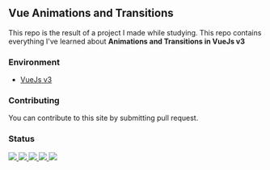 ## Vue Animations and Transitions
This repo is the result of a project I made while studying. This repo contains everything I've learned about __Animations and Transitions in VueJs v3__

### Environment
<ul>
  <li><a href="#">VueJs v3</a></li>
</ul>

### Contributing
You can contribute to this site by submitting pull request.

### Status
<p>
  <a href="#">
    <img src="https://img.shields.io/badge/stages-production-informational">
  </a>
  <a href="https://github.com/novaardiansyah/vue-animations-transitions/blob/main/references.json">
    <img src="https://img.shields.io/badge/information-references-informational">
  </a>
  <a href="#">
    <img src="https://img.shields.io/github/repo-size/novaardiansyah/vue-animations-transitions?label=size&color=informational" />
  </a>
  <a href="https://github.com/novaardiansyah/vue-animations-transitions/blob/main/LICENSE">
    <img src="https://img.shields.io/github/license/novaardiansyah/vue-animations-transitions?label=license&color=informational" />
  </a>
  <a href="https://github.com/novaardiansyah/vue-animations-transitions/commits/main">
    <img src="https://img.shields.io/github/last-commit/novaardiansyah/vue-animations-transitions/main?color=informational" />
  </a>
</p>
